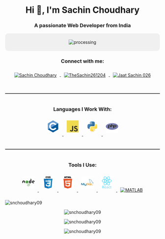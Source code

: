 <h1 align="center">Hi 👋, I'm Sachin Choudhary</h1>
<h3 align="center">A passionate Web Developer from India</h3>

<!-- Background added to the div containing the processing image -->
<div align="center" style="background-color: #f0f0f0; padding: 20px; border-radius: 10px;">
  <img alt="processing" width="400px" src="https://media.giphy.com/media/K5kfQExKk731K/giphy.gif](https://th.bing.com/th/id/OIP.rLM7H1J6yifwnERgHM7icQHaEK?rs=1&pid=ImgDetMain">
</div>

<h3 align="center">Connect with me:</h3>
<p align="center">
  <a href="https://www.linkedin.com/in/sachin-choudhary-478829259/" target="_blank">
    <img align="center" src="https://raw.githubusercontent.com/rahuldkjain/github-profile-readme-generator/master/src/images/icons/Social/linked-in-alt.svg" alt="Sachin Choudhary" height="40" width="40" style="margin: 10px;" />
  </a>
  <a href="https://twitter.com/thesachin261204" target="_blank">
    <img align="center" src="https://raw.githubusercontent.com/rahuldkjain/github-profile-readme-generator/master/src/images/icons/Social/twitter.svg" alt="TheSachin261204" height="40" width="40" style="margin: 10px;" />
  </a>
  <a href="https://instagram.com/jaat_sachin_026" target="_blank">
    <img align="center" src="https://raw.githubusercontent.com/rahuldkjain/github-profile-readme-generator/master/src/images/icons/Social/instagram.svg" alt="Jaat Sachin 026" height="40" width="40" style="margin: 10px;" />
  </a>
</p>

<hr style="margin: 40px 0; border: 0; border-top: 1px solid #555;" />

<h3 align="center">Languages I Work With:</h3>
<p align="center">
  <a href="https://www.cprogramming.com/" target="_blank" rel="noreferrer">
    <img src="https://raw.githubusercontent.com/devicons/devicon/master/icons/c/c-original.svg" alt="C" width="40" height="40" style="margin: 10px;" />
  </a>
  <a href="https://developer.mozilla.org/en-US/docs/Web/JavaScript" target="_blank" rel="noreferrer">
    <img src="https://raw.githubusercontent.com/devicons/devicon/master/icons/javascript/javascript-original.svg" alt="JavaScript" width="40" height="40" style="margin: 10px;" />
  </a>
  <a href="https://www.python.org" target="_blank" rel="noreferrer">
    <img src="https://raw.githubusercontent.com/devicons/devicon/master/icons/python/python-original.svg" alt="Python" width="40" height="40" style="margin: 10px;" />
  </a>
  <a href="https://www.php.net" target="_blank" rel="noreferrer">
    <img src="https://raw.githubusercontent.com/devicons/devicon/master/icons/php/php-original.svg" alt="PHP" width="40" height="40" style="margin: 10px;" />
  </a>
</p>

<hr style="margin: 40px 0; border: 0; border-top: 1px solid #555;" />

<h3 align="center">Tools I Use:</h3>
<p align="center">
  <a href="https://nodejs.org" target="_blank" rel="noreferrer">
    <img src="https://raw.githubusercontent.com/devicons/devicon/master/icons/nodejs/nodejs-original-wordmark.svg" alt="Node.js" width="40" height="40" style="margin: 10px;" />
  </a>
  <a href="https://www.w3schools.com/css/" target="_blank" rel="noreferrer">
    <img src="https://raw.githubusercontent.com/devicons/devicon/master/icons/css3/css3-original-wordmark.svg" alt="CSS3" width="40" height="40" style="margin: 10px;" />
  </a>
  <a href="https://www.w3.org/html/" target="_blank" rel="noreferrer">
    <img src="https://raw.githubusercontent.com/devicons/devicon/master/icons/html5/html5-original-wordmark.svg" alt="HTML5" width="40" height="40" style="margin: 10px;" />
  </a>
  <a href="https://www.mysql.com/" target="_blank" rel="noreferrer">
    <img src="https://raw.githubusercontent.com/devicons/devicon/master/icons/mysql/mysql-original-wordmark.svg" alt="MySQL" width="40" height="40" style="margin: 10px;" />
  </a>
  <a href="https://reactjs.org/" target="_blank" rel="noreferrer">
    <img src="https://raw.githubusercontent.com/devicons/devicon/master/icons/react/react-original-wordmark.svg" alt="React" width="40" height="40" style="margin: 10px;" />
  </a>
  <a href="https://www.mathworks.com/" target="_blank" rel="noreferrer">
    <img src="https://upload.wikimedia.org/wikipedia/commons/2/21/Matlab_Logo.png" alt="MATLAB" width="40" height="40" style="margin: 10px;" />
  </a>
</p>

<p align="left"> 
  <img src="https://komarev.com/ghpvc/?username=snchoudhary09&label=Profile%20views&color=0e75b6&style=flat&theme=dark" alt="snchoudhary09" /> 
</p>

<p align="center">
  <img src="https://github-readme-stats.vercel.app/api?username=snchoudhary09&show_icons=true&locale=en&theme=dark" alt="snchoudhary09" />
</p>

<p align="center">
  <img src="https://github-readme-streak-stats.herokuapp.com/?user=snchoudhary09&theme=dark" alt="snchoudhary09" />
</p>

<p align="center">
  <img src="https://github-readme-stats.vercel.app/api/top-langs?username=snchoudhary09&show_icons=true&locale=en&layout=compact&theme=dark" alt="snchoudhary09" />
</p>
